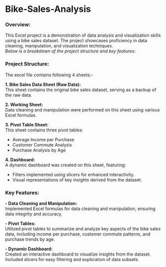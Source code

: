 # Bike-Sales-Analysis

### Overview:
This Excel project is a demonstration of data analysis and visualization skills using a bike sales dataset. The project showcases proficiency in data cleaning, manipulation, and visualization techniques.
<br> _Below is a breakdown of the project structure and key features:_

### Project Structure:

The excel file contains following 4 sheets:-

**1. Bike Sales Data Sheet (Raw Data):**
<br> This sheet contains the original bike sales dataset, serving as a backup of the raw data.

**2. Working Sheet:**
<br> Data cleaning and manipulation were performed on this sheet using various Excel formulas.

**3. Pivot Table Sheet:**
 <br> This sheet contains three pivot tables:
  - Average Income per Purchase
  - Customer Commute Analysis
  - Purchase Analysis by Age

**4. Dashboard:**
  <br> A dynamic dashboard was created on this sheet, featuring:
  - Filters implemented using slicers for enhanced interactivity.
  - Visual representations of key insights derived from the dataset.

### Key Features:

**- Data Cleaning and Manipulation:**
<br> Implemented Excel formulas for data cleaning and manipulation, ensuring data integrity and accuracy.

**- Pivot Tables:**
<br> Utilized pivot tables to summarize and analyze key aspects of the bike sales data, including income per purchase, customer commute patterns, and purchase trends by age.

**- Dynamic Dashboard:**
<br> Created an interactive dashboard to visualize insights from the dataset.
Included slicers for easy filtering and exploration of data subsets.
